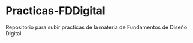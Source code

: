# Practicas-FDDigital
Repositorio para subir practicas de la materia de Fundamentos de Diseño Digital
